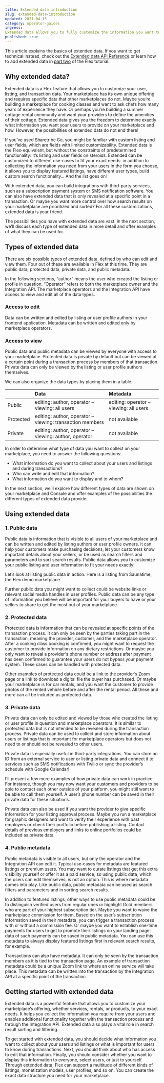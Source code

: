 ```yaml
---
title: Extended data introduction
slug: extended-data-introduction
updated: 2021-04-15
category: operator-guides
ingress:
Extended data allows you to fully customize the information you want to collect about users, listings, and transactions on your marketplace.
published: true
---
```


This article explains the basics of extended data. If you want to get technical instead, check out the [Extended data API Reference](https://www.sharetribe.com/docs/references/extended-data/) or learn how to add extended data in [part two](https://www.sharetribe.com/docs/tutorial-extended-data/add-extended-data/) of the Flex tutorial.

## Why extended data?

Extended data is a Flex feature that allows you to customize your user, listing, and transaction data. Your marketplace has its own unique offering and requires specific data that other marketplaces do not. Maybe you’re building a marketplace for cooking classes and want to ask chefs how many years of experience they have. Or perhaps you’re building a summer cottage rental community and want your providers to define the amenities of their cottage. Extended data gives you the freedom to determine exactly what information you want your users to provide on your marketplace and how. However, the possibilities of extended data do not end there!

If you’ve used Sharetribe Go, you might be familiar with custom listing and user fields, which are fields with limited customizability. Extended data is the Flex-equivalent, but without the constraints of predetermined functionality: it’s listing and user fields on steroids. Extended can be customized to different use-cases to fit your exact needs: in addition to collecting the information you need from your users in the form you choose, it allows you to display featured listings, have different user types, build custom search functionality… And the list goes on!

With extended data, you can build integrations with third-party services, such as a subscription payment system or SMS notification software. You can also have extended data that is only revealed at a specific point in a transaction. Or maybe you want more control over how search results on your marketplace are prioritized and sorted? For all these customizations, extended data is your friend. 

The possibilities you have with extended data are vast. In the next section, we’ll discuss each type of extended data in more detail and offer examples of what they can be used for.

## Types of extended data

There are six possible types of extended data, defined by who can edit and view them. Four out of these are available in Flex at this time. They are public data, protected data, private data, and public metadata. 

In the following sections, “author” means the user who created the listing or profile in question. “Operator” refers to both the marketplace owner and the Integration API. The marketplace operators and the Integration API have access to view and edit all of the data types.

### Access to edit

Data can be written and edited by listing or user profile authors in your frontend application.
Metadata can be written and edited only by marketplace operators.

### Access to view

Public data and public metadata can be viewed by everyone with access to your marketplace.
Protected data is private by default but can be viewed at a certain point during a transaction process by members of that transaction.
Private data can only be viewed by the listing or user profile authors themselves.

We can also organize the data types by placing them in a table. 

|           | Data                                                     | Metadata                               | 
| :-------- | :------------------------------------------------------- | :------------------------------------- |
| Public    | editing: author, operator – viewing: all users           | editing: operator – viewing: all users | 
| Protected | editing: author, operator – viewing: transaction members | not available                          | 
| Private   | editing: author, operator – viewing: author, operator    | not available                          |

In order to determine what type of data you want to collect on your marketplace, you need to answer the following questions:

- What information do you want to collect about your users and listings and during transactions?
- Who can write and edit that information?
- What information do you want to display and to whom?

In the next section, we’ll explore how different types of data are shown on your marketplace and Console and offer examples of the possibilities the different types of extended data provide.

## Using extended data

### 1. Public data

Public data is information that is visible to all users of your marketplace and can be written and edited by listing authors or user profile owners. It can help your customers make purchasing decisions, let your customers know important details about your sellers, or be used as search filters and parameters and to sort search results. Public data allows you to customize your public listing and user information to fit your needs exactly!

Let’s look at listing public data in action. Here is a listing from Saunatime, the Flex demo marketplace. 

<publicextendeddatacarousel title="Public extended data views">

</publicextendeddatacarousel>

Further public data you might want to collect could be website links or relevant social media handles in user profiles. Public data can be any type of information you believe will be important for your buyers to have or your sellers to share to get the most out of your marketplace.

### 2. Protected data

Protected data is information that can be revealed at specific points of the transaction process. It can only be seen by the parties taking part in the transaction, meaning the provider, customer, and the marketplace operator. After a cooking class booking is confirmed, you might want to request the customer to provide information on any dietary restrictions. Or maybe you only want to reveal a provider's phone number or address after payment has been confirmed to guarantee your users do not bypass your payment system. These cases can be handled with protected data.

Other examples of protected data could be a link to the provider’s Zoom page or a link to download a digital file the buyer has purchased. Or maybe your marketplace is for car rentals, and you want the customer to provide photos of the rented vehicle before and after the rental period. All these and more can all be included as protected data.

### 3. Private data

Private data can only be edited and viewed by those who created the listing or user profile in question and marketplace operators. It is similar to protected data but is not intended to be revealed during the transaction process. Private data can be used to collect and store information about users or listings that is important for marketplace operators but does not need to or should not be revealed to other users. 

Private data is especially useful in third-party integrations. You can store an ID from an external service to user or listing private data and connect it to services such as SMS notifications with Twilio or sync the provider’s schedule with Google Calendar!

I’ll present a few more examples of how private data can work in practice. For instance, though you may now want your customers and providers to be able to contact each other outside of your platform, you might still want to be able to call them yourself. A user’s phone number can be saved in their private data for these situations.

Private data can also be used if you want the provider to give specific information for your listing approval process. Maybe you run a marketplace for graphic designers and want to verify their experience with past employers or check their portfolio before publishing a listing. Contact details of previous employers and links to online portfolios could be included as private data.

### 4. Public metadata

Public metadata is visible to all users, but only the operator and the Integration API can edit it. Typical use-cases for metadata are featured listings or premium users. You may want to curate listings that get this extra visibility yourself or offer it as a paid service, so using public data, which the users can edit themselves, is not an option. This is where metadata comes into play. Like public data, public metadata can be used as search filters and parameters and in sorting search results.

In addition to featured listings, other ways to use public metadata could be to distinguish verified users from regular ones or highlight Gold members who are part of your highest subscription tier. Maybe you want to waive the marketplace commission for them. Based on the user’s subscription information saved in their metadata, you can trigger a transaction process with or without a commission fee. Or maybe you want to establish one-time payments for users to get to promote their listings on your landing page: data of such payments can be saved in public metadata. You can use this metadata to always display featured listings first in relevant search results, for example.

Transactions can also have metadata. It can only be seen by the transaction members as it is tied to the transaction page. An example of transaction metadata could be a unique Zoom link to where an online service will take place. This metadata can be written into the transaction by the Integration API at a specific point of the transaction. 

## Getting started with extended data

Extended data is a powerful feature that allows you to customize your marketplace’s offering, whether services, rentals, or products, to your exact needs. It helps you collect the information you require from your users and enables additional functionality together with the transaction process and through the Integration API. Extended data also plays a vital role in search result sorting and filtering.

To get started with extended data, you should decide what information you want to collect about your users and listings or what is important for users to know during transactions. Next, you should think about who has access to edit that information. Finally, you should consider whether you want to display this information to everyone, select users, or just to yourself. Through extended data, Flex can support a multitude of different kinds of listings, monetization models, user profiles, and so on. You can create the exact data structure you need for your marketplace.